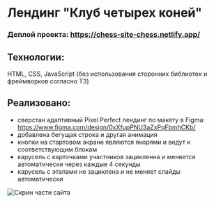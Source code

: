 # Лендинг "Клуб четырех коней"

### Деплой проекта: https://chess-site-chess.netlify.app/

## Технологии:

HTML, CSS, JavaScript (без использования сторонних библиотек и фреймворков согласно ТЗ)

## Реализовано:

- сверстан адаптивный Pixel Perfect лендинг по макету в Figma: https://www.figma.com/design/0xXfupPNU3aZxPqFbmhCKb/
- добавлена бегущая строка и другая анимация
- кнопки на стартовом экране являются якорями и ведут к соответствующим блокам
- карусель с карточками участников зацикленна и меняется автоматически через каждые 4 секунды
- карусель с этапами не зациклена и не меняет слайды автоматически

![Скрин части сайта](image.png)
